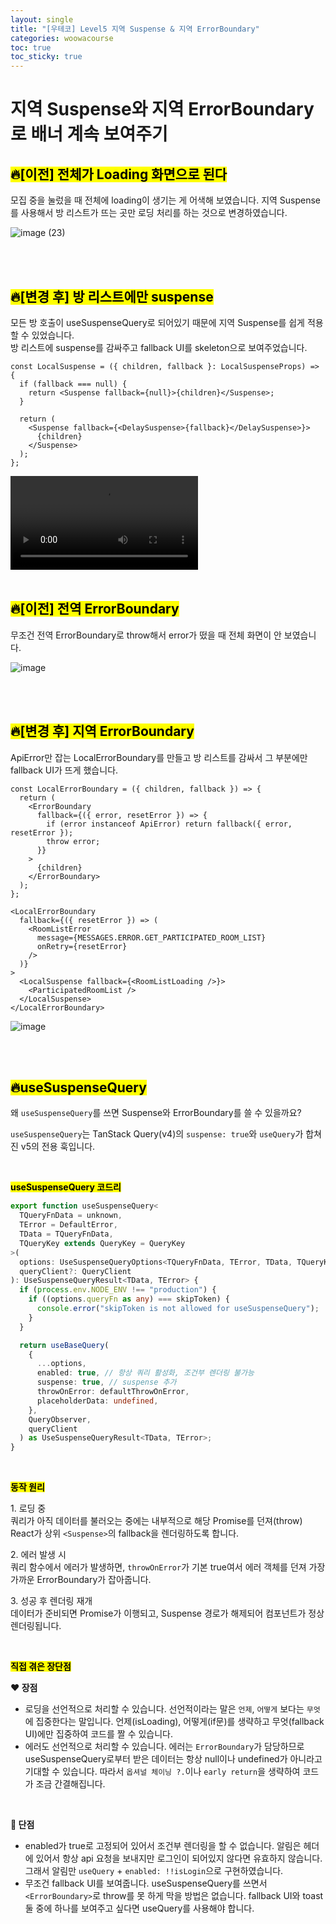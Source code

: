 ```yaml
---
layout: single
title: "[우테코] Level5 지역 Suspense & 지역 ErrorBoundary"
categories: woowacourse
toc: true
toc_sticky: true
---
```


# 지역 Suspense와 지역 ErrorBoundary로 배너 계속 보여주기

## <mark class="pink">🔥[이전] 전체가 Loading 화면으로 된다</mark>

모집 중을 눌렀을 때 전체에 loading이 생기는 게 어색해 보였습니다. 지역 Suspense를 사용해서 방 리스트가 뜨는 곳만 로딩 처리를 하는 것으로 변경하였습니다.

![image (23)](https://github.com/user-attachments/assets/ea2bca2b-867e-4b65-a9b0-82014a9ff618)

<br>
<br>

## <mark class="pink">🔥[변경 후] 방 리스트에만 suspense</mark>

모든 방 호출이 useSuspenseQuery로 되어있기 때문에 지역 Suspense를 쉽게 적용할 수 있었습니다.  
방 리스트에 suspense를 감싸주고 fallback UI를 skeleton으로 보여주었습니다.

```tsx
const LocalSuspense = ({ children, fallback }: LocalSuspenseProps) => {
  if (fallback === null) {
    return <Suspense fallback={null}>{children}</Suspense>;
  }

  return (
    <Suspense fallback={<DelaySuspense>{fallback}</DelaySuspense>}>
      {children}
    </Suspense>
  );
};
```

<video controls>
  <source src="https://github.com/user-attachments/assets/b0e0d7ec-55d9-413b-82b0-059a602f9441" type="video/mp4">
</video>

<br>
<br>

## <mark class="pink">🔥[이전] 전역 ErrorBoundary</mark>

무조건 전역 ErrorBoundary로 throw해서 error가 떴을 때 전체 화면이 안 보였습니다.

![image](https://github.com/user-attachments/assets/14fea589-e1a2-4d39-a744-4420d8120ddc)

<br>
<br>

## <mark class="pink">🔥[변경 후] 지역 ErrorBoundary</mark>

ApiError만 잡는 LocalErrorBoundary를 만들고 방 리스트를 감싸서 그 부분에만 fallback UI가 뜨게 했습니다.

```tsx
const LocalErrorBoundary = ({ children, fallback }) => {
  return (
    <ErrorBoundary
      fallback={({ error, resetError }) => {
        if (error instanceof ApiError) return fallback({ error, resetError });
        throw error;
      }}
    >
      {children}
    </ErrorBoundary>
  );
};
```

```tsx
<LocalErrorBoundary
  fallback={({ resetError }) => (
    <RoomListError
      message={MESSAGES.ERROR.GET_PARTICIPATED_ROOM_LIST}
      onRetry={resetError}
    />
  )}
>
  <LocalSuspense fallback={<RoomListLoading />}>
    <ParticipatedRoomList />
  </LocalSuspense>
</LocalErrorBoundary>
```

![image](https://github.com/user-attachments/assets/32ff6313-3057-4c6d-a5d6-81ca0de81d4f)

<br>
<br>

## <mark class="pink">🔥useSuspenseQuery</mark>

왜 `useSuspenseQuery`를 쓰면 Suspense와 ErrorBoundary를 쓸 수 있을까요?

`useSuspenseQuery`는 TanStack Query(v4)의 `suspense: true`와 `useQuery`가 합쳐진 v5의 전용 훅입니다.

<br>

**<mark class="yellow">useSuspenseQuery 코드리</mark>**

```ts
export function useSuspenseQuery<
  TQueryFnData = unknown,
  TError = DefaultError,
  TData = TQueryFnData,
  TQueryKey extends QueryKey = QueryKey
>(
  options: UseSuspenseQueryOptions<TQueryFnData, TError, TData, TQueryKey>,
  queryClient?: QueryClient
): UseSuspenseQueryResult<TData, TError> {
  if (process.env.NODE_ENV !== "production") {
    if ((options.queryFn as any) === skipToken) {
      console.error("skipToken is not allowed for useSuspenseQuery");
    }
  }

  return useBaseQuery(
    {
      ...options,
      enabled: true, // 항상 쿼리 활성화, 조건부 렌더링 불가능
      suspense: true, // suspense 추가
      throwOnError: defaultThrowOnError,
      placeholderData: undefined,
    },
    QueryObserver,
    queryClient
  ) as UseSuspenseQueryResult<TData, TError>;
}
```

<br>

**<mark class="yellow">동작 원리</mark>**

1\. 로딩 중  
쿼리가 아직 데이터를 불러오는 중에는 내부적으로 해당 Promise를 던져(throw) React가 상위 `<Suspense>`의 fallback을 렌더링하도록 합니다.

2\. 에러 발생 시  
쿼리 함수에서 에러가 발생하면, `throwOnError`가 기본 true여서 에러 객체를 던져 가장 가까운 ErrorBoundary가 잡아줍니다.

3\. 성공 후 렌더링 재개  
데이터가 준비되면 Promise가 이행되고, Suspense 경로가 해제되어 컴포넌트가 정상 렌더링됩니다.

<br>

**<mark class="yellow">직접 겪은 장단점</mark>**

**❤ 장점**

- 로딩을 선언적으로 처리할 수 있습니다. 선언적이라는 말은 `언제`, `어떻게` 보다는 `무엇`에 집중한다는 말입니다. 언제(isLoading), 어떻게(if문)를 생략하고 무엇(fallback UI)에만 집중하여 코드를 짤 수 있습니다.
- 에러도 선언적으로 처리할 수 있습니다. 에러는 `ErrorBoundary`가 담당하므로 useSuspenseQuery로부터 받은 데이터는 항상 null이나 undefined가 아니라고 기대할 수 있습니다. 따라서 `옵셔널 체이닝 ?.`이나 `early return`을 생략하여 코드가 조금 간결해집니다.

<br>

**🤔 단점**

- enabled가 true로 고정되어 있어서 조건부 렌더링을 할 수 없습니다. 알림은 헤더에 있어서 항상 api 요청을 보내지만 로그인이 되어있지 않다면 유효하지 않습니다. 그래서 알림만 `useQuery` + `enabled: !!isLogin`으로 구현하였습니다.
- 무조건 fallback UI를 보여줍니다. useSuspenseQuery를 쓰면서 `<ErrorBoundary>`로 throw를 못 하게 막을 방법은 없습니다. fallback UI와 toast 둘 중에 하나를 보여주고 싶다면 useQuery를 사용해야 합니다.
